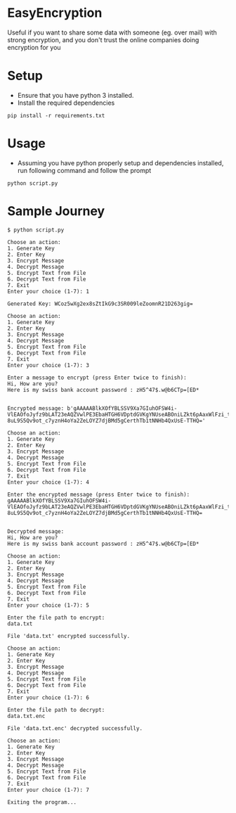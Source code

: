 # EasyEncryption
Useful if you want to share some data with someone (eg. over mail) with strong encryption, and you don't trust the online companies doing encryption for you

# Setup
- Ensure that you have python 3 installed.
- Install the required dependencies
```
pip install -r requirements.txt
```

# Usage
- Assuming you have python properly setup and dependencies installed, run following command and follow the prompt
```
python script.py
```

# Sample Journey
```
$ python script.py

Choose an action:
1. Generate Key
2. Enter Key
3. Encrypt Message
4. Decrypt Message
5. Encrypt Text from File
6. Decrypt Text from File
7. Exit
Enter your choice (1-7): 1

Generated Key: WCoz5wXg2ex8sZtIkG9c3SR009leZoomnR21D263gig=

Choose an action:
1. Generate Key
2. Enter Key
3. Encrypt Message
4. Decrypt Message
5. Encrypt Text from File
6. Decrypt Text from File
7. Exit
Enter your choice (1-7): 3

Enter a message to encrypt (press Enter twice to finish):
Hi, How are you?
Here is my swiss bank account password : zH5^47$.w@b6CTp=[ED*


Encrypted message: b'gAAAAABlkXOfYBLSSV9Xa7GIuhOFSW4i-VlEAOfoJyfz9bLAT23eAQZVwlPE3EbaHTGH6VDptdGVKgYNUseABOniLZkt6pAaxWlFzi_tlqqMa9Q5vJChku6Me-8uL9S5Qv9ot_c7yznH4oYa2ZeLOYZ7djBMd5gCerthTb1tNNHb4QxUsE-TTHQ='

Choose an action:
1. Generate Key
2. Enter Key
3. Encrypt Message
4. Decrypt Message
5. Encrypt Text from File
6. Decrypt Text from File
7. Exit
Enter your choice (1-7): 4

Enter the encrypted message (press Enter twice to finish):
gAAAAABlkXOfYBLSSV9Xa7GIuhOFSW4i-VlEAOfoJyfz9bLAT23eAQZVwlPE3EbaHTGH6VDptdGVKgYNUseABOniLZkt6pAaxWlFzi_tlqqMa9Q5vJChku6Me-8uL9S5Qv9ot_c7yznH4oYa2ZeLOYZ7djBMd5gCerthTb1tNNHb4QxUsE-TTHQ=


Decrypted message: 
Hi, How are you?
Here is my swiss bank account password : zH5^47$.w@b6CTp=[ED*

Choose an action:
1. Generate Key
2. Enter Key
3. Encrypt Message
4. Decrypt Message
5. Encrypt Text from File
6. Decrypt Text from File
7. Exit
Enter your choice (1-7): 5

Enter the file path to encrypt:
data.txt

File 'data.txt' encrypted successfully.

Choose an action:
1. Generate Key
2. Enter Key
3. Encrypt Message
4. Decrypt Message
5. Encrypt Text from File
6. Decrypt Text from File
7. Exit
Enter your choice (1-7): 6

Enter the file path to decrypt:
data.txt.enc

File 'data.txt.enc' decrypted successfully.

Choose an action:
1. Generate Key
2. Enter Key
3. Encrypt Message
4. Decrypt Message
5. Encrypt Text from File
6. Decrypt Text from File
7. Exit
Enter your choice (1-7): 7

Exiting the program...    
```